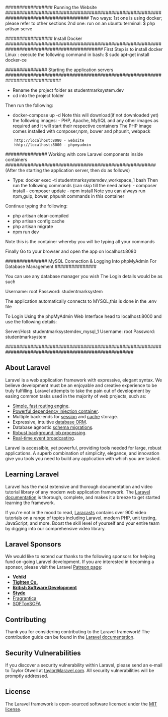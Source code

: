 ################# Running the Website ######################################################################################
Two ways: 
1st one is using docker; please refer to other sections
2nd one: run on an ubuntu terminal: $ php artisan serve

################# Install Docker ###########################################################################################
 First Step is to install docker
 Linux : execute the following command in bash: 
 $ sudo apt-get install docker-ce

############### Starting the application servers ############################################################################
   - Rename the project folder as studentmarksystem.dev
   - cd into the project folder
   
   Then run the following:
   - docker-compose up -d
   Note this will download(if not downloaded yet) the following images:
    - PHP, Apache, MySQL and any other images as required
    and it will start their respective containers
    The PHP image comes installed with composer,npm, bower and phpunit, webpack
```
    http://localhost:8080 - website
    hhtp://localhost:8000 - phpmyadmin
```
############### Working with core Laravel components inside containers ######################################################
    (After the starting the application server, then do as follows)
   - Type: docker exec -ti studentmarksystemdev_workspace_1 bash
    Then run the following commands (can skip till the need arise):
    - composer install
    - composer update
    - npm install
    Note you can always run npm,gulp, bower, phpunit commands in this container

  Continue typing the following:
 - php artisan clear-compiled
 - php artisan config:cache
 - php artisan migrate
 - npm run dev

Note this is the container whereby you will be typing all your commands

 Finally
 Go to your browser and open the app on localhost:8080
 
############### MySQL Connection & Logging Into phpMyAdmin For Database Management ###############

You can use any database manager you wish 
The Login details would be as such

Username: root
Password: studentmarksystem

The application automatically connects to MYSQL,this is done in the .env file

To Login Using the phpMyAdmin Web Interface head to localhost:8000 and use the following details:

Server/Host: studentmarksystemdev_mysql_1
Username: root
Password: studentmarksystem

######################################################################################################

## About Laravel

Laravel is a web application framework with expressive, elegant syntax. We believe development must be an enjoyable and creative experience to be truly fulfilling. Laravel attempts to take the pain out of development by easing common tasks used in the majority of web projects, such as:

- [Simple, fast routing engine](https://laravel.com/docs/routing).
- [Powerful dependency injection container](https://laravel.com/docs/container).
- Multiple back-ends for [session](https://laravel.com/docs/session) and [cache](https://laravel.com/docs/cache) storage.
- Expressive, intuitive [database ORM](https://laravel.com/docs/eloquent).
- Database agnostic [schema migrations](https://laravel.com/docs/migrations).
- [Robust background job processing](https://laravel.com/docs/queues).
- [Real-time event broadcasting](https://laravel.com/docs/broadcasting).

Laravel is accessible, yet powerful, providing tools needed for large, robust applications. A superb combination of simplicity, elegance, and innovation give you tools you need to build any application with which you are tasked.

## Learning Laravel

Laravel has the most extensive and thorough documentation and video tutorial library of any modern web application framework. The [Laravel documentation](https://laravel.com/docs) is thorough, complete, and makes it a breeze to get started learning the framework.

If you're not in the mood to read, [Laracasts](https://laracasts.com) contains over 900 video tutorials on a range of topics including Laravel, modern PHP, unit testing, JavaScript, and more. Boost the skill level of yourself and your entire team by digging into our comprehensive video library.

## Laravel Sponsors

We would like to extend our thanks to the following sponsors for helping fund on-going Laravel development. If you are interested in becoming a sponsor, please visit the Laravel [Patreon page](http://patreon.com/taylorotwell):

- **[Vehikl](http://vehikl.com)**
- **[Tighten Co.](https://tighten.co)**
- **[British Software Development](https://www.britishsoftware.co)**
- **[Styde](https://styde.net)**
- [Fragrantica](https://www.fragrantica.com)
- [SOFTonSOFA](https://softonsofa.com/)

## Contributing

Thank you for considering contributing to the Laravel framework! The contribution guide can be found in the [Laravel documentation](http://laravel.com/docs/contributions).

## Security Vulnerabilities

If you discover a security vulnerability within Laravel, please send an e-mail to Taylor Otwell at taylor@laravel.com. All security vulnerabilities will be promptly addressed.

## License

The Laravel framework is open-sourced software licensed under the [MIT license](http://opensource.org/licenses/MIT).

